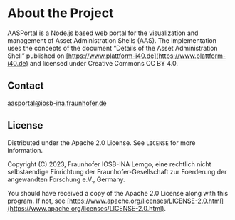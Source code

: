 # About the Project

AASPortal is a Node.js based web portal for the visualization and management of Asset Administration Shells (AAS). The implementation uses the concepts of the document “Details of the Asset Administration Shell” published on [https://www.plattform-i40.de](https://www.plattform-i40.de) and licensed under Creative Commons CC BY 4.0.

## Contact

aasportal@iosb-ina.fraunhofer.de

## License

Distributed under the Apache 2.0 License. See `LICENSE` for more information.

Copyright (C) 2023, Fraunhofer IOSB-INA Lemgo, eine rechtlich nicht selbstaendige Einrichtung der Fraunhofer-Gesellschaft zur Foerderung der angewandten Forschung e.V., Germany.

You should have received a copy of the Apache 2.0 License along with this program. If not, see [https://www.apache.org/licenses/LICENSE-2.0.html](https://www.apache.org/licenses/LICENSE-2.0.html).
